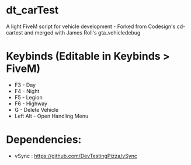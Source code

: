 # dt_carTest
A light FiveM script for vehicle development - Forked from Codesign's cd-cartest and merged with James Roll's gta_vehicledebug

# Keybinds (Editable in Keybinds > FiveM)
- F3 - Day
- F4 - Night
- F5 - Legion
- F6 - Highway
- G - Delete Vehicle
- Left Alt - Open Handling Menu

# Dependencies:
- vSync : https://github.com/DevTestingPizza/vSync
